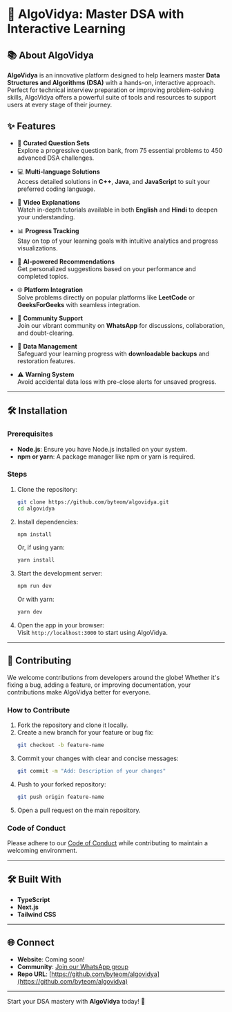  

# 🚀 AlgoVidya: Master DSA with Interactive Learning  

 

## 📚 About AlgoVidya  

**AlgoVidya** is an innovative platform designed to help learners master **Data Structures and Algorithms (DSA)** with a hands-on, interactive approach. Perfect for technical interview preparation or improving problem-solving skills, AlgoVidya offers a powerful suite of tools and resources to support users at every stage of their journey.  

## ✨ Features  

- 🧠 **Curated Question Sets**  
   Explore a progressive question bank, from 75 essential problems to 450 advanced DSA challenges.  

- 💻 **Multi-language Solutions**  
   Access detailed solutions in **C++**, **Java**, and **JavaScript** to suit your preferred coding language.  

- 🎥 **Video Explanations**  
   Watch in-depth tutorials available in both **English** and **Hindi** to deepen your understanding.  

- 📊 **Progress Tracking**  
   Stay on top of your learning goals with intuitive analytics and progress visualizations.  

- 🤖 **AI-powered Recommendations**  
   Get personalized suggestions based on your performance and completed topics.  

- 🌐 **Platform Integration**  
   Solve problems directly on popular platforms like **LeetCode** or **GeeksForGeeks** with seamless integration.  

- 👥 **Community Support**  
   Join our vibrant community on **WhatsApp** for discussions, collaboration, and doubt-clearing.  

- 💾 **Data Management**  
   Safeguard your learning progress with **downloadable backups** and restoration features.  

- ⚠️ **Warning System**  
   Avoid accidental data loss with pre-close alerts for unsaved progress.  

---

## 🛠 Installation  

### **Prerequisites**  
- **Node.js**: Ensure you have Node.js installed on your system.  
- **npm or yarn**: A package manager like npm or yarn is required.  

### **Steps**  

1. Clone the repository:  
   ```bash
   git clone https://github.com/byteom/algovidya.git
   cd algovidya
   ```  

2. Install dependencies:  
   ```bash
   npm install  
   ```  
   Or, if using yarn:  
   ```bash
   yarn install  
   ```  

3. Start the development server:  
   ```bash
   npm run dev  
   ```  
   Or with yarn:  
   ```bash
   yarn dev  
   ```  

4. Open the app in your browser:  
   Visit `http://localhost:3000` to start using AlgoVidya.  

---

## 🌟 Contributing  

We welcome contributions from developers around the globe! Whether it's fixing a bug, adding a feature, or improving documentation, your contributions make AlgoVidya better for everyone.  

### **How to Contribute**  
1. Fork the repository and clone it locally.  
2. Create a new branch for your feature or bug fix:  
   ```bash
   git checkout -b feature-name
   ```  
3. Commit your changes with clear and concise messages:  
   ```bash
   git commit -m "Add: Description of your changes"
   ```  
4. Push to your forked repository:  
   ```bash
   git push origin feature-name
   ```  
5. Open a pull request on the main repository.  

### **Code of Conduct**  
Please adhere to our [Code of Conduct](https://github.com/byteom/algovidya/blob/main/CODE_OF_CONDUCT.md) while contributing to maintain a welcoming environment.  

---

## 🛠 Built With  

- **TypeScript**  
- **Next.js**  
- **Tailwind CSS**  
  

---

 

## 🌐 Connect  

- **Website**: Coming soon!  
- **Community**: [Join our WhatsApp group](#)  
- **Repo URL**: [https://github.com/byteom/algovidya](https://github.com/byteom/algovidya)  

---  

Start your DSA mastery with **AlgoVidya** today! 🚀  
